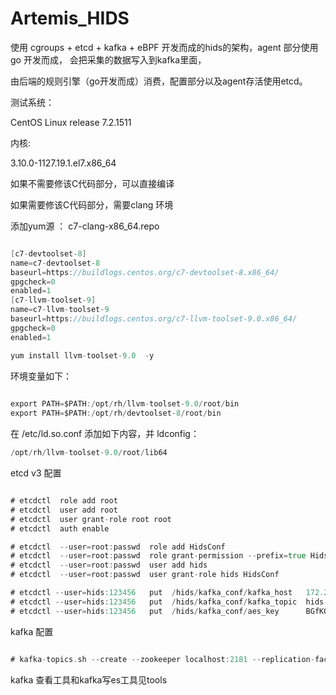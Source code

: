 # Artemis_HIDS



使用 cgroups + etcd + kafka + eBPF 开发而成的hids的架构，agent 部分使用go 开发而成， 会把采集的数据写入到kafka里面，

由后端的规则引擎（go开发而成）消费，配置部分以及agent存活使用etcd。


测试系统：

CentOS Linux release 7.2.1511 

内核: 

3.10.0-1127.19.1.el7.x86_64 



如果不需要修该C代码部分，可以直接编译


如果需要修该C代码部分，需要clang 环境

添加yum源 ： c7-clang-x86_64.repo


```go

[c7-devtoolset-8]
name=c7-devtoolset-8
baseurl=https://buildlogs.centos.org/c7-devtoolset-8.x86_64/
gpgcheck=0
enabled=1
[c7-llvm-toolset-9]
name=c7-llvm-toolset-9
baseurl=https://buildlogs.centos.org/c7-llvm-toolset-9.0.x86_64/
gpgcheck=0
enabled=1

``` 


```go
yum install llvm-toolset-9.0  -y

```

环境变量如下：

```go
 
export PATH=$PATH:/opt/rh/llvm-toolset-9.0/root/bin
export PATH=$PATH:/opt/rh/devtoolset-8/root/bin

```


在 /etc/ld.so.conf 添加如下内容，并 ldconfig：

```go
/opt/rh/llvm-toolset-9.0/root/lib64

```




etcd v3 配置

```go

# etcdctl  role add root    
# etcdctl  user add root      
# etcdctl  user grant-role root root   
# etcdctl  auth enable  

# etcdctl  --user=root:passwd  role add HidsConf
# etcdctl  --user=root:passwd  role grant-permission --prefix=true HidsConf readwrite /hids
# etcdctl  --user=root:passwd  user add hids
# etcdctl  --user=root:passwd  user grant-role hids HidsConf

# etcdctl --user=hids:123456   put  /hids/kafka_conf/kafka_host   172.21.129.2:9092    [kafka对应host,逗号分隔]
# etcdctl --user=hids:123456   put  /hids/kafka_conf/kafka_topic  hids-agent           [kafka对应topic]
# etcdctl --user=hids:123456   put  /hids/kafka_conf/aes_key      BGfKOzWNsACBQiOC     [16位aes加密key]

```

kafka 配置


```go

# kafka-topics.sh --create --zookeeper localhost:2181 --replication-factor 1 --partitions 3 --topic hids-agent

```


kafka 查看工具和kafka写es工具见tools

